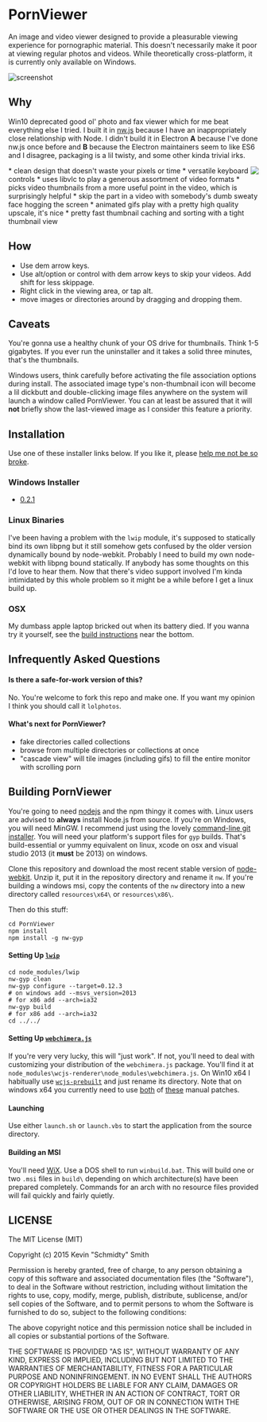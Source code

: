 # PornViewer
An image and video viewer designed to provide a pleasurable viewing experience for pornographic
material. This doesn't necessarily make it poor at viewing regular photos and videos. While
theoretically cross-platform, it is currently only available on Windows.

![screenshot](http://i.imgur.com/MVzG6xH.jpg)

## Why
Win10 deprecated good ol' photo and fax viewer which for me beat everything else I tried. I built it
in [nw.js](http://nwjs.io/) because I have an inappropriately close relationship with Node. I didn't
build it in Electron **A** because I've done nw.js once before and **B** because the Electron 
maintainers seem to like ES6 and I disagree, packaging is a lil twisty, and some other kinda trivial 
irks.

<img align="right" src="http://i.imgur.com/47esyCO.png" />
 * clean design that doesn't waste your pixels or time
 * versatile keyboard controls
 * uses libvlc to play a generous assortment of video formats
 * picks video thumbnails from a more useful point in the video, which is surprisingly helpful
 * skip the part in a video with somebody's dumb sweaty face hogging the screen
 * animated gifs play with a pretty high quality upscale, it's nice
 * pretty fast thumbnail caching and sorting with a tight thumbnail view

## How
 * Use dem arrow keys.
 * Use alt/option or control with dem arrow keys to skip your videos. Add shift for less skippage.
 * Right click in the viewing area, or tap alt.
 * move images or directories around by dragging and dropping them.

## Caveats
You're gonna use a healthy chunk of your OS drive for thumbnails. Think 1-5 gigabytes. If you ever
run the uninstaller and it takes a solid three minutes, that's the thumbnails.

Windows users, think carefully before activating the file association options during install. The
associated image type's non-thumbnail icon will become a lil dickbutt and double-clicking image files
anywhere on the system will launch a window called PornViewer. You can at least be assured that it
will **not** briefly show the last-viewed image as I consider this feature a priority.

## Installation
Use one of these installer links below. If you like it, please [help me not be so broke](https://www.paypal.com/cgi-bin/webscr?cmd=_donations&business=PN6C2AZTS2FP8&lc=US&currency_code=USD&bn=PP%2dDonationsBF%3abtn_donate_SM%2egif%3aNonHosted).

### Windows Installer
 * [0.2.1](https://github.com/shenanigans/PornViewer/releases/download/0.2.1/PornViewer_x86.msi)

### Linux Binaries
I've been having a problem with the `lwip` module, it's supposed to statically bind its own libpng
but it still somehow gets confused by the older version dynamically bound by node-webkit. Probably I
need to build my own node-webkit with libpng bound statically. If anybody has some thoughts on this
I'd love to hear them. Now that there's video support involved I'm kinda intimidated by this whole
problem so it might be a while before I get a linux build up.

### OSX
My dumbass apple laptop bricked out when its battery died. If you wanna try it yourself, see the
[build instructions](#building-pornviewer) near the bottom.


## Infrequently Asked Questions
#### Is there a safe-for-work version of this?
No. You're welcome to fork this repo and make one. If you want my opinion I think you should call it
`lolphotos`.

#### What's next for PornViewer?
 * fake directories called collections
 * browse from multiple directories or collections at once
 * "cascade view" will tile images (including gifs) to fill the entire monitor with scrolling porn


## Building PornViewer
You're going to need [nodejs](https://nodejs.org) and the npm thingy it comes with. Linux users are
advised to **always** install Node.js from source. If you're on Windows, you will need MinGW. I
recommend just using the lovely [command-line git installer](https://git-scm.com/downloads). You
will need your platform's support files for `gyp` builds. That's build-essential or yummy equivalent
on linux, xcode on osx and visual studio 2013 (it **must** be 2013) on windows.

Clone this repository and download the most recent stable version of
[node-webkit](https://github.com/nwjs/nw.js#downloads). Unzip it, put it in the repository
directory and rename it `nw`. If you're building a windows msi, copy the contents of the `nw`
directory into a new directory called `resources\x64\` or `resources\x86\`.

Then do this stuff:
```shell
cd PornViewer
npm install
npm install -g nw-gyp
```

#### Setting Up [`lwip`](https://github.com/EyalAr/lwip)
```shell
cd node_modules/lwip
nw-gyp clean
nw-gyp configure --target=0.12.3
# on windows add --msvs_version=2013
# for x86 add --arch=ia32
nw-gyp build
# for x86 add --arch=ia32
cd ../../
```

#### Setting Up [`webchimera.js`](https://github.com/RSATom/WebChimera.js)
If you're very very lucky, this will "just work". If not, you'll need to deal with customizing your
distribution of the `webchimera.js` package. You'll find it at
`node_modules\wcjs-renderer\node_modules\webchimera.js`.
On Win10 x64 I habitually use [`wcjs-prebuilt`](https://github.com/Ivshti/wcjs-prebuilt) and just
rename its directory. Note that on windows x64 you currently need to use [both](https://github.com/Ivshti/wcjs-prebuilt/issues/10#issuecomment-149008366)
of [these](https://github.com/Ivshti/wcjs-prebuilt/issues/10#issuecomment-149201701) manual patches.

#### Launching
Use either `launch.sh` or `launch.vbs` to start the application from the source directory.

#### Building an MSI
You'll need [WiX](http://wixtoolset.org/). Use a DOS shell to run `winbuild.bat`. This will build
one or two `.msi` files in `build\` depending on which architecture(s) have been prepared
completely. Commands for an arch with no resource files provided will fail quickly and fairly
quietly.


## LICENSE
The MIT License (MIT)

Copyright (c) 2015 Kevin "Schmidty" Smith

Permission is hereby granted, free of charge, to any person obtaining a copy
of this software and associated documentation files (the "Software"), to deal
in the Software without restriction, including without limitation the rights
to use, copy, modify, merge, publish, distribute, sublicense, and/or sell
copies of the Software, and to permit persons to whom the Software is
furnished to do so, subject to the following conditions:

The above copyright notice and this permission notice shall be included in all
copies or substantial portions of the Software.

THE SOFTWARE IS PROVIDED "AS IS", WITHOUT WARRANTY OF ANY KIND, EXPRESS OR
IMPLIED, INCLUDING BUT NOT LIMITED TO THE WARRANTIES OF MERCHANTABILITY,
FITNESS FOR A PARTICULAR PURPOSE AND NONINFRINGEMENT. IN NO EVENT SHALL THE
AUTHORS OR COPYRIGHT HOLDERS BE LIABLE FOR ANY CLAIM, DAMAGES OR OTHER
LIABILITY, WHETHER IN AN ACTION OF CONTRACT, TORT OR OTHERWISE, ARISING FROM,
OUT OF OR IN CONNECTION WITH THE SOFTWARE OR THE USE OR OTHER DEALINGS IN THE
SOFTWARE.
